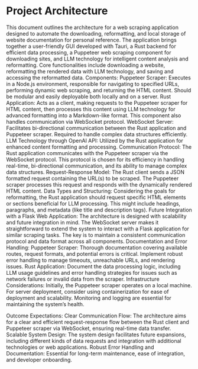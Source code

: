 # Project Architecture
This document outlines the architecture for a web scraping application designed to automate the downloading, reformatting, and local storage of website documentation for personal reference. The application brings together a user-friendly GUI developed with Tauri, a Rust backend for efficient data processing, a Puppeteer web scraping component for downloading sites, and LLM technology for intelligent content analysis and reformatting. Core functionalities include downloading a website, reformatting the rendered data with LLM technology, and saving and accessing the reformatted data.
Components:
Puppeteer Scraper: Executes in a Node.js environment, responsible for navigating to specified URLs, performing dynamic web scraping, and returning the HTML content. Should be modular and easily deployable both locally and on a server.
Rust Application: Acts as a client, making requests to the Puppeteer scraper for HTML content, then processes this content using LLM technology for advanced formatting into a Markdown-like format. This component also handles communication via WebSocket protocol.
WebSocket Server: Facilitates bi-directional communication between the Rust application and Puppeteer scraper. Required to handle complex data structures efficiently.
LLM Technology through OpenAI API: Utilized by the Rust application for enhanced content formatting and processing.
Communication Protocol:
The Rust application communicates with the Puppeteer scraper via the WebSocket protocol. This protocol is chosen for its efficiency in handling real-time, bi-directional communication, and its ability to manage complex data structures.
Request-Response Model: The Rust client sends a JSON formatted request containing the URL(s) to be scraped. The Puppeteer scraper processes this request and responds with the dynamically rendered HTML content.
Data Types and Structuring: Considering the goals for reformatting, the Rust application should request specific HTML elements or sections beneficial for LLM processing. This might include headings, paragraphs, and metadata (like title and description tags).
Future Integration with a Flask Web Application:
The architecture is designed with scalability and future integration in mind. The WebSocket server makes it straightforward to extend the system to interact with a Flask application for similar scraping tasks. The key is to maintain a consistent communication protocol and data format across all components.
Documentation and Error Handling:
Puppeteer Scraper: Thorough documentation covering available routes, request formats, and potential errors is critical. Implement robust error handling to manage timeouts, unreachable URLs, and rendering issues.
Rust Application: Document the data processing logic, including LLM usage guidelines and error handling strategies for issues such as network failures or invalid data from the scraper.
Infrastructure Considerations:
Initially, the Puppeteer scraper operates on a local machine. For server deployment, consider using containerization for ease of deployment and scalability. Monitoring and logging are essential for maintaining the system’s health.

Outcome Expectations:
Clear Communication Flow: The architecture aims for a clear and efficient request-response flow between the Rust client and Puppeteer scraper via WebSocket, ensuring real-time data transfer.
Scalable System Design: The system design facilitates future expansions, including different kinds of data requests and integration with additional technologies or web applications.
Robust Error Handling and Documentation: Essential for long-term maintenance, ease of integration, and developer onboarding.
